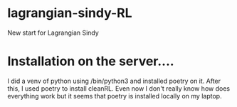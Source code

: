 # lagrangian-sindy-RL
New start for Lagrangian Sindy

# Installation on the server....

I did a venv of python using /bin/python3 and installed poetry on it. After this, I used poetry to install cleanRL. Even now I don't really know how does everything work but it seems that poetry is installed locally on my laptop.
